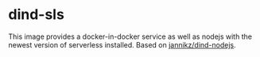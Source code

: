 # dind-sls

This image provides a docker-in-docker service as well as nodejs with the newest version of serverless installed. Based on [jannikz/dind-nodejs](https://hub.docker.com/r/jannikz/dind-nodejs/).